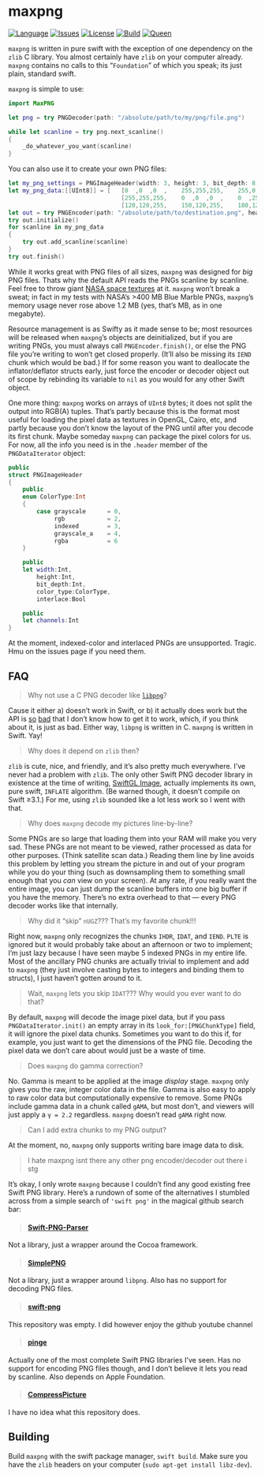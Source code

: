 # maxpng

[![Language](https://img.shields.io/badge/version-swift_3-ffa020.svg
)](https://developer.apple.com/swift)
[![Issues](https://img.shields.io/github/issues/kelvin13/maxpng.svg
)](https://github.com/kelvin13/maxpng/issues?state=open)
[![License](https://img.shields.io/badge/license-GPL3-ff3079.svg)](https://github.com/kelvin13/maxpng/blob/master/LICENSE.gpl3)
[![Build](https://travis-ci.org/kelvin13/maxpng.svg?branch=master)](https://travis-ci.org/kelvin13/maxpng)
[![Queen](https://img.shields.io/badge/taylor-swift-e030ff.svg)](https://www.google.com/search?q=where+is+ts6&oq=where+is+ts6)

`maxpng` is written in pure swift with the exception of one dependency on the `zlib` C library. You almost certainly have `zlib` on your computer already. `maxpng` contains no calls to this “`Foundation`” of which you speak; its just plain, standard swift.

`maxpng` is simple to use:

````swift
import MaxPNG

let png = try PNGDecoder(path: "/absolute/path/to/my/png/file.png")

while let scanline = try png.next_scanline()
{
    _do_whatever_you_want(scanline)
}
````

You can also use it to create your own PNG files:
````swift
let my_png_settings = PNGImageHeader(width: 3, height: 3, bit_depth: 8, color_type: .rgb, interlace: false)
let my_png_data:[[UInt8]] = [   [0  ,0  ,0  ,    255,255,255,    255,0  ,255],
                                [255,255,255,    0  ,0  ,0  ,    0  ,255,0  ],
                                [120,120,255,    150,120,255,    180,120,255] ]
let out = try PNGEncoder(path: "/absolute/path/to/destination.png", header: my_png_settings)
try out.initialize()
for scanline in my_png_data
{
    try out.add_scanline(scanline)
}
try out.finish()
````

While it works great with PNG files of all sizes, `maxpng` was designed for *big* PNG files. Thats why the default API reads the PNGs scanline by scanline. Feel free to throw giant [NASA space textures](http://visibleearth.nasa.gov/view.php?id=74218) at it. `maxpng` won’t break a sweat; in fact in my tests with NASA’s >400 MB Blue Marble PNGs, `maxpng`’s memory usage never rose above 1.2 MB (yes, that’s MB, as in one megabyte).

Resource management is as Swifty as it made sense to be; most resources will be released when `maxpng`’s objects are deinitialized, but if you are writing PNGs, you must always call `PNGEncoder.finish()`, or else the PNG file you’re writing to won’t get closed properly. (It’ll also be missing its `IEND` chunk which would be bad.) If for some reason you want to deallocate the inflator/deflator structs early, just force the encoder or decoder object out of scope by rebinding its variable to `nil` as you would for any other Swift object.

One more thing: `maxpng` works on arrays of `UInt8` bytes; it does not split the output into RGB(A) tuples. That’s partly because this is the format most useful for loading the pixel data as textures in OpenGL, Cairo, etc, and partly because you don’t know the layout of the PNG until after you decode its first chunk. Maybe someday `maxpng` can package the pixel colors for us. For now, all the info you need is in the `.header` member of the `PNGDataIterator` object:

````swift
public
struct PNGImageHeader
{
    public
    enum ColorType:Int
    {
        case grayscale      = 0,
             rgb            = 2,
             indexed        = 3,
             grayscale_a    = 4,
             rgba           = 6
    }

    public
    let width:Int,
        height:Int,
        bit_depth:Int,
        color_type:ColorType,
        interlace:Bool

    public
    let channels:Int
}
````

At the moment, indexed-color and interlaced PNGs are unsupported. Tragic. Hmu on the issues page if you need them.

## FAQ

> Why not use a C PNG decoder like [`libpng`](http://www.libpng.org/pub/png/libpng.html)?

Cause it either a) doesn’t work in Swift, or b) it actually does work but the API is [so](https://bobobobo.wordpress.com/2009/03/02/how-to-use-libpng/) [bad](http://latentcontent.net/2007/12/05/libpng-worst-api-ever/) that I don’t know how to get it to work, which, if you think about it, is just as bad. Either way, `libpng` is written in C. `maxpng` is written in Swift. Yay!

> Why does it depend on `zlib` then?

`zlib` is cute, nice, and friendly, and it’s also pretty much everywhere. I’ve never had a problem with `zlib`. The only other Swift PNG decoder library in existence at the time of writing, [SwiftGL Image](https://github.com/SwiftGL/Image), actually implements its own, pure swift, `INFLATE` algorithm. (Be warned though, it doesn’t compile on Swift ≥3.1.) For me, using `zlib` sounded like a lot less work so I went with that.

> Why does `maxpng` decode my pictures line-by-line?

Some PNGs are so large that loading them into your RAM will make you very sad. These PNGs are not meant to be viewed, rather processed as data for other purposes. (Think satellite scan data.) Reading them line by line avoids this problem by letting you stream the picture in and out of your program while you do your thing (such as downsampling them to something small enough that you *can* view on your screen). At any rate, if you really want the entire image, you can just dump the scanline buffers into one big buffer if you have the memory. There’s no extra overhead to that — every PNG decoder works like that internally.

> Why did it “skip” `nUGZ`??? That’s my favorite chunk!!!

Right now, `maxpng` only recognizes the chunks `IHDR`, `IDAT`, and `IEND`. `PLTE` is ignored but it would probably take about an afternoon or two to implement; I’m just lazy because I have seen maybe 5 indexed PNGs in my entire life. Most of the ancillary PNG chunks are actually trivial to implement and add to `maxpng` (they just involve casting bytes to integers and binding them to structs), I just haven’t gotten around to it.

> Wait, `maxpng` lets you skip `IDAT`??? Why would you ever want to do that?

By default, `maxpng` will decode the image pixel data, but if you pass `PNGDataIterator.init()` an empty array in its `look_for:[PNGChunkType]` field, it will ignore the pixel data chunks. Sometimes you want to do this if, for example, you just want to get the dimensions of the PNG file. Decoding the pixel data we don’t care about would just be a waste of time.

> Does `maxpng` do gamma correction?

No. Gamma is meant to be applied at the image *display* stage. `maxpng` only gives you the raw, integer color data in the file. Gamma is also easy to apply to raw color data but computationally expensive to remove. Some PNGs include gamma data in a chunk called `gAMA`, but most don’t, and viewers will just apply a `γ = 2.2` regardless. `maxpng` doesn’t read `gAMA` right now.

> Can I add extra chunks to my PNG output?

At the moment, no, `maxpng` only supports writing bare image data to disk.

> I hate maxpng isnt there any other png encoder/decoder out there i stg

It’s okay, I only wrote `maxpng` because I couldn’t find any good existing free Swift PNG library. Here’s a rundown of some of the alternatives I stumbled across from a simple search of `'swift png'` in the magical github search bar:

> #### [Swift-PNG-Parser](https://github.com/dixielandtech/Swift-PNG-Parser)

Not a library, just a wrapper around the Cocoa framework.

> #### [SimplePNG](https://github.com/rfdickerson/SimplePNG)

Not a library, just a wrapper around `libpng`. Also has no support for decoding PNG files.

> #### [swift-png](https://github.com/llaimiaomiao/swift-png)

This repository was empty. I did however enjoy the github youtube channel

> #### [pinge](https://github.com/Vel0x/Pinge)

Actually one of the most complete Swift PNG libraries I’ve seen. Has no support for encoding PNG files though, and I don’t believe it lets you read by scanline. Also depends on Apple Foundation.

> #### [CompressPicture](https://github.com/chenmo230/CompressPicture)

I have no idea what this repository does.

## Building
Build `maxpng` with the swift package manager, `swift build`. Make sure you have the `zlib` headers on your computer (`sudo apt-get install libz-dev`).
